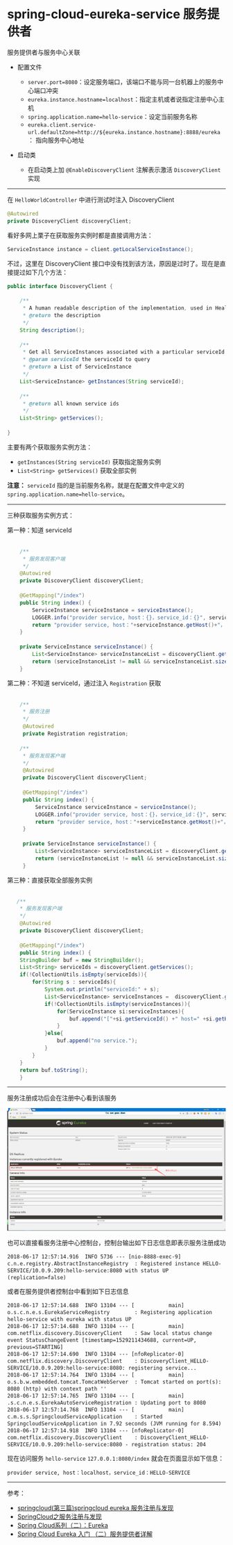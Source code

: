 # spring-cloud-eureka-service 服务提供者

服务提供者与服务中心关联

* 配置文件
  - `server.port=8080`：设定服务端口，该端口不能与同一台机器上的服务中心端口冲突
  - `eureka.instance.hostname=localhost`：指定主机或者说指定注册中心主机
  - `spring.application.name=hello-service`：设定当前服务名称
  - `eureka.client.service-url.defaultZone=http://${eureka.instance.hostname}:8888/eureka`： 指向服务中心地址

* 启动类
  - 在启动类上加 `@EnableDiscoveryClient` 注解表示激活 `DiscoveryClient` 实现

----

在 `HelloWorldController` 中进行测试时注入 DiscoveryClient

```java
@Autowired
private DiscoveryClient discoveryClient;
```

看好多网上栗子在获取服务实例时都是直接调用方法：

```java
ServiceInstance instance = client.getLocalServiceInstance();
```

不过，这里在 DiscoveryClient 接口中没有找到该方法，原因是过时了。现在是直接提过如下几个方法：

```java
public interface DiscoveryClient {

	/**
	 * A human readable description of the implementation, used in HealthIndicator
	 * @return the description
	 */
	String description();

	/**
	 * Get all ServiceInstances associated with a particular serviceId
	 * @param serviceId the serviceId to query
	 * @return a List of ServiceInstance
	 */
	List<ServiceInstance> getInstances(String serviceId);

	/**
	 * @return all known service ids
	 */
	List<String> getServices();

}
```

主要有两个获取服务实例方法：
- `getInstances(String serviceId)` 获取指定服务实例
- `List<String> getServices()` 获取全部实例

**注意：** `serviceId` 指的是当前服务名称，就是在配置文件中定义的 `spring.application.name=hello-service`。

----

三种获取服务实例方式：

第一种：知道 serviceId

```java

    /**
     * 服务发现客户端
     */
    @Autowired
    private DiscoveryClient discoveryClient;

    @GetMapping("/index")
    public String index() {
    	ServiceInstance serviceInstance = serviceInstance();
    	LOGGER.info("provider service, host：{}，service_id：{}", serviceInstance.getHost(), serviceInstance.getServiceId());
    	return "provider service, host："+serviceInstance.getHost()+"，service_id："+serviceInstance.getServiceId();
    }

    private ServiceInstance serviceInstance() {
    	List<ServiceInstance> serviceInstanceList = discoveryClient.getInstances("hello-service");
    	return (serviceInstanceList != null && serviceInstanceList.size() > 0) ? serviceInstanceList.get(0) : null;
    }

```

第二种：不知道 serviceId，通过注入 `Registration` 获取

```java

    /**
     * 服务注册
     */
     @Autowired
     private Registration registration;

    /**
     * 服务发现客户端
     */
     @Autowired
     private DiscoveryClient discoveryClient;

     @GetMapping("/index")
     public String index() {
       	 ServiceInstance serviceInstance = serviceInstance();
       	 LOGGER.info("provider service, host：{}，service_id：{}", serviceInstance.getHost(), serviceInstance.getServiceId());
       	 return "provider service, host："+serviceInstance.getHost()+"，service_id："+serviceInstance.getServiceId();
     }

     private ServiceInstance serviceInstance() {
         List<ServiceInstance> serviceInstanceList = discoveryClient.getInstances(registration.getServiceId());
         return (serviceInstanceList != null && serviceInstanceList.size() > 0) ? serviceInstanceList.get(0) : null;
     }
```

第三种：直接获取全部服务实例

```java

   /**
    * 服务发现客户端
    */
    @Autowired
    private DiscoveryClient discoveryClient;

    @GetMapping("/index")
    public String index() {
	StringBuilder buf = new StringBuilder();
	List<String> serviceIds = discoveryClient.getServices();
	if(!CollectionUtils.isEmpty(serviceIds)){
		for(String s : serviceIds){
			System.out.println("serviceId:" + s);
			List<ServiceInstance> serviceInstances =  discoveryClient.getInstances(s);
			if(!CollectionUtils.isEmpty(serviceInstances)){
				for(ServiceInstance si:serviceInstances){
					buf.append("["+si.getServiceId() +" host=" +si.getHost()+" port="+si.getPort()+" uri="+si.getUri()+"]");
				}
			}else{
				buf.append("no service.");
			}
		}
	}
	return buf.toString();
    }
```

----

服务注册成功后会在注册中心看到该服务

![服务注册成功](images/服务注册成功.png)

也可以直接看服务注册中心控制台，控制台输出如下日志信息即表示服务注册成功

```
2018-06-17 12:57:14.916  INFO 5736 --- [nio-8888-exec-9] c.n.e.registry.AbstractInstanceRegistry  : Registered instance HELLO-SERVICE/10.0.9.209:hello-service:8080 with status UP (replication=false)
```

或者在服务提供者控制台中看到如下日志信息

```vim
2018-06-17 12:57:14.688  INFO 13104 --- [           main] o.s.c.n.e.s.EurekaServiceRegistry        : Registering application hello-service with eureka with status UP
2018-06-17 12:57:14.688  INFO 13104 --- [           main] com.netflix.discovery.DiscoveryClient    : Saw local status change event StatusChangeEvent [timestamp=1529211434688, current=UP, previous=STARTING]
2018-06-17 12:57:14.690  INFO 13104 --- [nfoReplicator-0] com.netflix.discovery.DiscoveryClient    : DiscoveryClient_HELLO-SERVICE/10.0.9.209:hello-service:8080: registering service...
2018-06-17 12:57:14.764  INFO 13104 --- [           main] o.s.b.w.embedded.tomcat.TomcatWebServer  : Tomcat started on port(s): 8080 (http) with context path ''
2018-06-17 12:57:14.765  INFO 13104 --- [           main] .s.c.n.e.s.EurekaAutoServiceRegistration : Updating port to 8080
2018-06-17 12:57:14.768  INFO 13104 --- [           main] c.m.s.s.SpringcloudServiceApplication    : Started SpringcloudServiceApplication in 7.92 seconds (JVM running for 8.594)
2018-06-17 12:57:14.918  INFO 13104 --- [nfoReplicator-0] com.netflix.discovery.DiscoveryClient    : DiscoveryClient_HELLO-SERVICE/10.0.9.209:hello-service:8080 - registration status: 204
```

现在访问服务 `hello-service` `127.0.0.1:8080/index` 就会在页面显示如下信息：

`provider service, host：localhost，service_id：HELLO-SERVICE`

----

参考：
- [springcloud(第三篇)springcloud eureka 服务注册与发现](https://blog.csdn.net/liaokailin/article/details/51314001)
- [SpringCloud之服务注册与发现](http://jianwl.com/2016/10/08/SpringCloud%E4%B9%8B%E6%9C%8D%E5%8A%A1%E6%B3%A8%E5%86%8C%E4%B8%8E%E5%8F%91%E7%8E%B0/)
- [Spring Cloud系列（二）：Eureka](http://www.imain.net/index.php/archives/55/)
- [Spring Cloud Eureka 入门 （二）服务提供者详解](https://blog.csdn.net/cnq2328/article/details/78331487)
